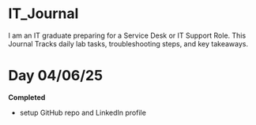 # IT_Journal
I am an IT graduate preparing for a Service Desk or IT Support Role. This Journal Tracks daily lab tasks, troubleshooting steps, and key takeaways.

# Day 04/06/25
**Completed**
- setup GitHub repo and LinkedIn profile
